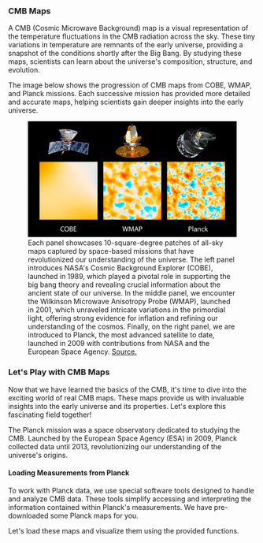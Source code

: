 ### CMB Maps

A CMB (Cosmic Microwave Background) map is a visual representation of the temperature fluctuations in the CMB radiation across the sky. These tiny variations in temperature are remnants of the early universe, providing a snapshot of the conditions shortly after the Big Bang. By studying these maps, scientists can learn about the universe's composition, structure, and evolution.

The image below shows the progression of CMB maps from COBE, WMAP, and Planck missions. Each successive mission has provided more detailed and accurate maps, helping scientists gain deeper insights into the early universe.

<figure>
<img src="media/cmb_progress.jpg" />
<figcaption>
Each panel showcases 10-square-degree patches of all-sky maps captured by space-based missions that have revolutionized our understanding of the universe. The left panel introduces NASA's Cosmic Background Explorer (COBE), launched in 1989, which played a pivotal role in supporting the big bang theory and revealing crucial information about the ancient state of our universe. In the middle panel, we encounter the Wilkinson Microwave Anisotropy Probe (WMAP), launched in 2001, which unraveled intricate variations in the primordial light, offering strong evidence for inflation and refining our understanding of the cosmos. Finally, on the right panel, we are introduced to Planck, the most advanced satellite to date, launched in 2009 with contributions from NASA and the European Space Agency.
<a href="https://photojournal.jpl.nasa.gov/catalog/PIA16874">Source.</a></figcaption>
</figure>

### Let's Play with CMB Maps

Now that we have learned the basics of the CMB, it's time to dive into the exciting world of real CMB maps. These maps provide us with invaluable insights into the early universe and its properties. Let's explore this fascinating field together!

The Planck mission was a space observatory dedicated to studying the CMB. Launched by the European Space Agency (ESA) in 2009, Planck collected data until 2013, revolutionizing our understanding of the universe's origins.

#### Loading Measurements from Planck

To work with Planck data, we use special software tools designed to handle and analyze CMB data. These tools simplify accessing and interpreting the information contained within Planck's measurements. We have pre-downloaded some Planck maps for you.

Let's load these maps and visualize them using the provided functions.